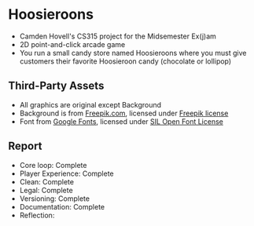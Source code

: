 # Hoosieroons

 - Camden Hovell's CS315 project for the Midsemester Ex(j)am
 - 2D point-and-click arcade game
 - You run a small candy store named Hoosieroons where you must give customers their favorite Hoosieroon candy (chocolate or lollipop)

## Third-Party Assets

 - All graphics are original except Background
 - Background is from [Freepik.com](https://www.freepik.com/free-photo/blur-chair-people-interior-cafe_1043056.htm#query=store%20background&position=0&from_view=keyword&track=ais_hybrid&uuid=995a536a-36e2-46c0-a77c-d44c9fba0cc7), licensed under [Freepik license](https://www.freepik.com/legal/terms-of-use?_gl=1*erwhea*_gcl_au*MzU2MjkxNjIuMTcyOTEzNjUyOA..*_ga*MTU3MDI0MDA3Mi4xNzI5MTM2NTI4*_ga_QWX66025LC*MTcyOTEzNjUyNy4xLjEuMTcyOTEzNzA4MS42MC4wLjA.*_ga_Q29FZ8F7H4*MTcyOTEzNjU0MS4xLjEuMTcyOTEzNjU4OC4wLjAuMA..#nav-freepik-license)
 - Font from [Google Fonts](https://fonts.google.com/specimen/Londrina+Solid?preview.text=abc%20ABC%20123&query=londrina+sol&lang=en_Latn), licensed under [SIL Open Font License](https://openfontlicense.org/open-font-license-official-text/)
 
## Report
 - Core loop: Complete
 - Player Experience: Complete
 - Clean: Complete
 - Legal: Complete
 - Versioning: Complete
 - Documentation: Complete
 - Reflection: 